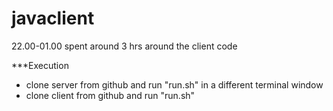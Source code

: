 # javaclient

22.00-01.00 spent around 3 hrs around the client code

***Execution

- clone server from github and run "run.sh"
in a different terminal window 
- clone client from github and run "run.sh"
